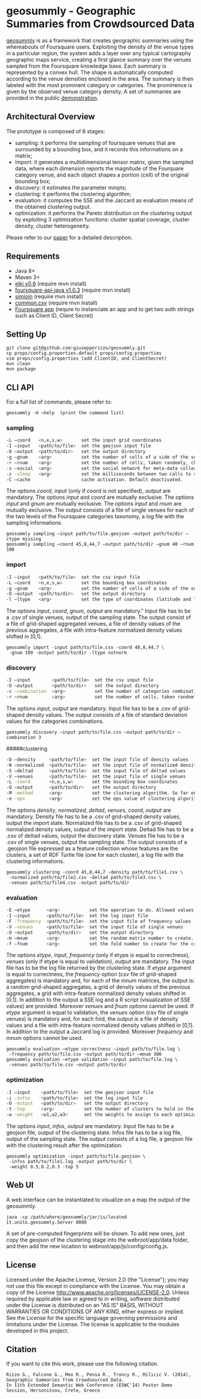 # geosummly - Geographic Summaries from Crowdsourced Data

[geosummly][geosummly] is as a framework that creates geographic summaries using the whereabouts of Foursquare users. Exploiting the density of the venue types in a particular region, the system adds a layer over any typical cartography geographic maps service, creating a first glance summary over the venues sampled from the Foursquare
knowledge base. Each summary is represented by a convex hull. The shape is automatically computed according to the venue densities enclosed in the area. The summary is then labeled with the most prominent category or categories. The prominence is given by the observed venue category density. A set of summaries are provided in the public [demonstration][demonstration].

## Architectural Overview 
The prototype is composed of 6 stages:
* sampling: it performs the sampling of foursquare venues that are surrounded by a bounding box, and it records this informations on a matrix;
* import: it generates a multidimensional tensor matrix, given the sampled data, where each dimension reports the magnitude of the Fourquare category venue, and each object shapes a portion (cell) of the original bounding box;
* discovery: it estimates the parameter minpts;
* clustering: it performs the clustering algorithm;
* evaluation: it computes the SSE and the Jaccard as evaluation means of the obtained clustering output.
* optimization: it performs the Pareto distribution on the clustering output by exploiting 3 optimization functions: cluster spatial coverage, cluster density, cluster heterogeneity.

Please refer to our [paper][paper] for a detailed description. 

## Requirements
* Java 8+
* Maven 3+
* [elki v0.6][elki] (require mvn install)
* [foursquare-api-java v1.0.3][fi] (require mvn install)
* [simjoin][simjoin] (require mvn install)
* [common.csv][csv] (require mvn install)
* [Foursquare app][4sqrApp] (requre to instanciate an app and to get two auth strings such as Client ID, Client Secret)

## Setting Up 
    git clone git@github.com:giusepperizzo/geosummly.git
    cp props/config.properties.default props/config.properties 
    vim props/config.properties (add ClientID, and ClientSecret)
    mvn clean
    mvn package

## CLI API
For a full list of commands, please refer to:

    geosummly -H –help  (print the command list)

### sampling
```sh
-L –coord   <n,e,s,w>       set the input grid coordinates
-I –input   <path/to/file>  set the geojson input file
-O –output  <path/to/dir>   set the output directory
-g –gnum    <arg>           set the number of cells of a side of the squared grid. Default 20.
-r –rnum    <arg>           set the number of cells, taken randomly, chosen for the sampling.
-s –social  <arg>           set the social network for meta-data collection. So far only foursquare is activable. Default fourquare.
-z -sleep   <arg>           set the milliseconds between two calls to social media server. Default 0.
-C –cache                   cache activation. Default deactivated.
```
The options *coord*, *input* (only if *coord* is not specified), *output* are mandatory. The options *input* and *coord* are mutually exclusive. The options *input* and *gnum* are mutually exclusive. The options *input* and *rnum* are mutually exclusive.
The output consists of a file of single venues for each of the two levels of the Foursquare categories taxonomy, a log file with the sampling informations. 

    geosummly sampling –input path/to/file.geojson –output path/to/dir –ctype missing 
    geosummly sampling –coord 45,8,44,7 –output path/to/dir –gnum 40 –rnum 100


### import
```sh
-I –input   <path/to/file>  set the csv input file
-L –coord   <n,e,s,w>       set the bounding box coordinates
-g –gnum    <arg>           set the number of cells of a side of the squared grid. Default 20.
-O –output  <path/to/dir>   set the output directory
-l –ltype   <arg>           set the type of coordinates (latitude and longitude) normalization. Allowed values: norm, notnorm, missing. Default norm.
```
The options *input*, *coord*, *gnum*, *output* are mandatory." Input file has to be a .csv of single venues, output of the sampling state. The output consist of a file of grid-shaped aggregated venues, a file of density values of the previous aggregates, a file with intra-feature normalized density values shifted in [0,1].

    geosummly import -input path/to/file.csv -coord 48,8,44,7 \
     -gnum 100 -output path/to/dir -ltype notnorm

### discovery
```sh
-I –input        <path/to/file>  set the csv input file
-O –output       <path/to/dir>   set the output directory
-c -combination  <arg>           set the number of categories combinations for minpts estimation. Default 5.
-r –rnum         <arg>           set the number of cells, taken randomly, chosen for the discovery operation.
```
The options *input*, *output* are mandatory. Input file has to be a .csv of grid-shaped density values. The output consists of a file of standard deviation values for the categories combinations.

    geosummly discovery –input path/to/file.csv –output path/to/dir –combination 3

#####clustering
```sh
-D –density     <path/to/file>  set the input file of density values
-N –normalized  <path/to/file>  set the input file of normalized density values
-S –deltad      <path/to/file>  set the input file of deltad values
-V –venues      <path/to/file>  set the input file of single venues
-L -coord       <n,e,s,w>       set the bounding box coordinates
-O –output      <path/to/dir>   set the output directory
-M -method      <arg>           set the clustering algorithm. So far only geosubclu is activable. Default geosubclu.
-e -eps         <arg>           set the eps value of clustering algorithm. Default sqrt(2) * (1/ sqrt( size(density_values) )).
```
The options *density*, *normalized*, *deltad*, *venues*, *coord*, *output* are mandatory. Density file has to be a .csv of grid-shaped density values, output the import state. Normalized file has to be a .csv of grid-shaped normalized density values, output of the import state. Deltad file has to be a .csv of deltad values, output the discovery state. Venues file has to be a .csv of single venues, output the sampling state. The output consists of a .geojson file expressed as a feature collection whose features are the clusters, a set of RDF Turtle file (one for each cluster), a log file with the clustering informations.

    geosummly clustering -coord 45,8,44,7 -density path/to/file1.csv \
     -normalized path/to/file2.csv -deltad path/to/file3.csv \
     -venues path/to/file4.csv -output path/to/dir


### evaluation
```sh
-E –etype      <arg>           set the operation to do. Allowed values: correctness, validation.
-I –input      <path/to/file>  set the log input file
-F -frequency  <path/to/file>  set the input file of frequency values
-V -venues     <path/to/file>  set the input file of single venues
-O –output     <path/to/dir>   set the output directory
-m –mnum       <arg>           set the random matrix number to create. Default 500.
-f –fnum       <arg>           set the fold number to create for the cross-validation. Default 10.
```

The options *etype*, *input*, *frequency* (only if etype is equal to correctness), *venues* (only if etype is equal to validation), *output* are mandatory. 
The input file has to be the log file returned by the clustering state.
If *etype* argument is equal to correctness, the *frequency* option (csv file of grid-shaped aggregates) is mandatory and, for each of the *mnum* matrices, the output is: a random grid-shaped aggregates, a grid of density values of the previous aggregates, a grid with intra-feature normalized density values shifted in [0,1]. In addition to the output a SSE log and a R script (visualization of SSE values) are provided. Moreover *venues* and *fnum* options cannot be used.
If *etype* argument is equal to validation, the *venues* option (csv file of single venues) is mandatory and, for each fold, the output is a file of density values and a file with intra-feature normalized density values shifted in [0,1]. In addition to the output a Jaccard log is provided. Moreover *frequency* and *mnum* options cannot be used.

    geosummly evaluation –etype correctness –input path/to/file.log \
     -frequency path/to/file.csv –output path/to/dir –mnum 300
    geosummly evaluation –etype validation –input path/to/file.log \
     -venues path/to/file.csv –output path/to/dir


### optimization
```sh
-I –input    <path/to/file>  set the geojson input file
-i -infos    <path/to/file>  set the log input file
-O -output   <path/to/dir>   set the output directory
-t -top      <arg>           set the number of clusters to hold in the fingerprint. Default 10.
-w -weight   <w1,w2,w3>      set the weights to assign to each optimization function. Default 0.3.
```

The options *input*, *infos*, *output* are mandatory.
Input file has to be a geojson file, output of the clustering state.
Infos file has to be a log file, output of the sampling state.
The output consists of a log file, a geojson file with the clustering result after the optimization.

    geosummly optimization -input path/to/file.geojson \
     -infos path/to/file1.log -output path/to/dir \
     -weight 0.5,0.2,0.3 -top 5

## Web UI
A web interface can be instantiated to visualize on a map the output of the geosummly.

    java -cp /path/where/geosummly/jar/is/located it.unito.geosummly.Server 8080
    
A set of pre-computed fingerprints will be shown. To add new ones, just copy the geojson of the clustering stage into the webroot/app/data folder, and then add the new location to webroot/app/js/config/config.js.

## License
Licensed under the Apache License, Version 2.0 (the "License"); you may not use this file except in compliance with the License. You may obtain a copy of the License http://www.apache.org/licenses/LICENSE-2.0. Unless required by applicable law or agreed to in writing, software distributed under the License is distributed on an "AS IS" BASIS, WITHOUT WARRANTIES OR CONDITIONS OF ANY KIND, either express or implied. See the License for the specific language governing permissions and limitations under the License. The license is applicable to the modules developed in this project.

## Citation
If you want to cite this work, please use the following citation.

    Rizzo G., Falcone G., Meo R., Pensa R., Troncy R., Milicic V. (2014), 
    Geographic Summaries from Crowdsourced Data. 
    In 11th Extended Semantic Web Conference (ESWC'14) Poster Demo Session, Hersonissou, Crete, Greece


[geosummly]: https://github.com/giusepperizzo/geosummly
[demonstration]: http://geosummly.eurecom.fr/
[paper]: http://www.di.unito.it/~rizzo/publications/Rizzo_Falcone-ESWC2014.pdf 
[elki]: http://elki.dbs.ifi.lmu.de/wiki/Releases
[fi]: https://github.com/wallabyfinancial/foursquare-api-java
[simjoin]: https://code.google.com/p/similarity-join-tools
[csv]: http://commons.apache.org/proper/commons-csv
[4sqrApp]: https://developer.foursquare.com
